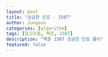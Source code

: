 ```yaml
---
layout: post
title: "궁금한 민호 - 1507"
author: Jungeun
categories: [algorithm]
tags: [알고리즘, 백준, 1507]
description: "백준 1507 궁금한 민호 풀이"
featured: false
---
```


<script src="https://gist.github.com/JungeunKwon/fe8e18ee06a1bcb3c93515cb716b3587.js"></script>
